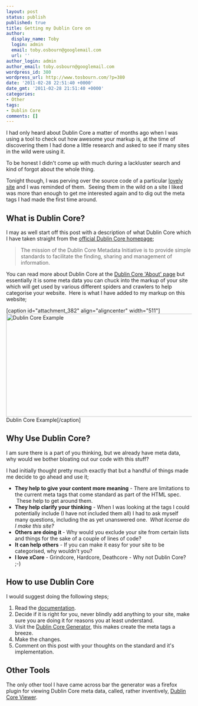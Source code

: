 ```yaml
---
layout: post
status: publish
published: true
title: Getting my Dublin Core on
author:
  display_name: Toby
  login: admin
  email: toby.osbourn@googlemail.com
  url: ''
author_login: admin
author_email: toby.osbourn@googlemail.com
wordpress_id: 380
wordpress_url: http://www.tosbourn.com/?p=380
date: '2011-02-28 22:51:40 +0000'
date_gmt: '2011-02-28 21:51:40 +0000'
categories:
- Other
tags:
- Dublin Core
comments: []
---
```

<p>I had only heard about Dublin Core a matter of months ago when I was using a tool to check out how awesome your markup is, at the time of discovering them I had done a little research and asked to see if many sites in the wild were using it.</p>
<p>To be honest I didn't come up with much during a lackluster search and kind of forgot about the whole thing.</p>
<p>Tonight though, I was perving over the source code of a particular <a href="http://placekitten.com/" target="_blank">lovely site</a> and I was reminded of them.  Seeing them in the wild on a site I liked was more than enough to get me interested again and to dig out the meta tags I had made the first time around.</p>
<h2>What is Dublin Core?</h2>
<p>I may as well start off this post with a description of what Dublin Core which I have taken straight from the <a href="http://dublincore.org/" target="_blank">official Dublin Core homepage</a>;</p>
<blockquote><p>The mission of the Dublin Core Metadata Initiative is to provide simple standards to facilitate the finding, sharing and management of information.</p></blockquote>
<p>You can read more about Dublin Core at the <a href="http://dublincore.org/about-us/" target="_blank">Dublin Core 'About' page</a> but essentially it is some meta data you can chuck into the markup of your site which will get used by various different spiders and crawlers to help categorise your website.  Here is what I have added to my markup on this website;</p>
<p>[caption id="attachment_382" align="aligncenter" width="511"]<img class="size-full wp-image-382 " title="Dublin Core Example" src="http://www.tosbourn.com/wp-content/uploads/2011/02/Screenshot.png" alt="Dublin Core Example" width="511" height="279" /> Dublin Core Example[/caption]</p>
<h2>Why Use Dublin Core?</h2>
<p>I am sure there is a part of you thinking, but we already have meta data, why would we bother bloating out our code with this stuff?</p>
<p>I had initially thought pretty much exactly that but a handful of things made me decide to go ahead and use it;</p>
<ul>
<li><strong>They help to give your content more meaning</strong> - There are limitations to the current meta tags that come standard as part of the HTML spec.  These help to get around them.</li>
<li><strong>They help clarify your thinking</strong> - When I was looking at the tags I could potentially include (I have not included them all) I had to ask myself many questions, including the as yet unanswered one.  <em>What license do I make this site?</em></li>
<li><strong>Others are doing it </strong>- Why would you exclude your site from certain lists and things for the sake of a couple of lines of code?</li>
<li><strong>It can help others</strong> - If you can make it easy for your site to be categorised, why wouldn't you?</li>
<li><strong>I love xCore</strong> - Grindcore, Hardcore, Deathcore - Why not Dublin Core? ;-)</li>
</ul>
<h2>How to use Dublin Core</h2>
<p>I would suggest doing the following steps;</p>
<ol>
<li>Read the <a href="http://dublincore.org/documents/usageguide/" target="_blank">documentation</a>.</li>
<li>Decide if it is right for you, never blindly add anything to your site, make sure you are doing it for reasons you at least understand.</li>
<li>Visit the <a href="http://www.dublincoregenerator.com/" target="_blank">Dublin Core Generator</a>, this makes create the meta tags a breeze.</li>
<li>Make the changes.</li>
<li>Comment on this post with your thoughts on the standard and it's implementation.</li>
</ol>
<h2>Other Tools</h2>
<p>The only other tool I have came across bar the generator was a firefox plugin for viewing Dublin Core meta data, called, rather inventively, <a href="https://addons.mozilla.org/en-us/firefox/addon/dublin-core-viewer/" target="_blank">Dublin Core Viewer</a>.</p>
